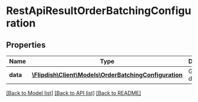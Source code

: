 # RestApiResultOrderBatchingConfiguration

## Properties
Name | Type | Description | Notes
------------ | ------------- | ------------- | -------------
**data** | [**\Flipdish\\Client\Models\OrderBatchingConfiguration**](OrderBatchingConfiguration.md) | Generic data object. | 

[[Back to Model list]](../README.md#documentation-for-models) [[Back to API list]](../README.md#documentation-for-api-endpoints) [[Back to README]](../README.md)


